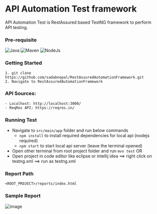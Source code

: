 # API Automation Test framework
API Automation Test is RestAssured based TestNG framework to perform API testing.

### Pre-requisite
![Java](https://img.shields.io/badge/-Java%20JDK-%23007396?logo=java&logoColor=black&)
![Maven](https://img.shields.io/badge/-Maven-C71A36.svg?logo=Apache&logoColor=white)
![NodeJs](https://img.shields.io/badge/-NodeJS-%23339933?logo=npm&logoColor=white)

### Getting Started
```
1. git clone https://github.com/sadabnepal/RestAssuredAutomationFramework.git
2. Navigate to RestAssuredAutomationFramework
```

### API Sources:
    - Localhost: http://localhost:3000/
    - ReqRes API: https://reqres.in/

### Running Test
- Navigate to `src/main/app` folder and run below commands
    - `npm install` to install required dependencies for local api (nodejs required)
    - `npm start` to start local api server (leave the terminal opened) 
- Open other terminal from root project folder and run `mvn test`  OR
- Open project in code editor like eclipse or intellij idea ==> right click on testng.xml ==> run as testng.xml

### Report Path
```
<ROOT_PROJECT>/reports/index.html
```

### Sample Report
![image](https://user-images.githubusercontent.com/65847528/145385784-766415b6-9591-4055-ac18-6d44cd4bbe5e.png)
